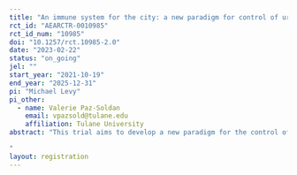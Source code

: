 ```yaml
---
title: "An immune system for the city: a new paradigm for control of urban disease vectors"
rct_id: "AEARCTR-0010985"
rct_id_num: "10985"
doi: "10.1257/rct.10985-2.0"
date: "2023-02-22"
status: "on_going"
jel: ""
start_year: "2021-10-19"
end_year: "2025-12-31"
pi: "Michael Levy"
pi_other:
  - name: Valerie Paz-Soldan
    email: vpazsold@tulane.edu
    affiliation: Tulane University
abstract: "This trial aims to develop a new paradigm for the control of dangerous insects patterned after the adaptive immune system. The project will adapt aspects of the immune system from the scale of cells to that of landscapes, and test the new approach against a conventional one using a randomized cluster design in an ongoing Chagas disease vector control program in the city of Arequipa, Peru. We will use a framework from Implementation Science—the Reach, Effectiveness, Adoption, Implementation, and Maintenance (RE-AIM) framework— to ensure rigor and reproducibility. The trial and subsequent evaluations will bridge participatory research and computational sciences to develop sustainable systems for the surveillance and control of Chagas disease vectors, as well as disease agents in general. 
"
layout: registration
---
```


